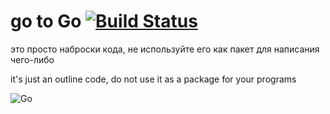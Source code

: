 go to Go [![Build Status](https://travis-ci.org/kshvakov/go-to-Go.svg?branch=master)](https://travis-ci.org/kshvakov/go-to-Go)
===

это просто наброски кода, не используйте его как пакет для написания чего-либо 

it's just an outline code, do not use it as a package for your programs

![Go](http://2.bp.blogspot.com/-6qQrpCpHwsQ/T3MscypyVlI/AAAAAAAAALQ/wrYfDNTsq3U/s1600/gophergoggles33.jpeg "Go")
